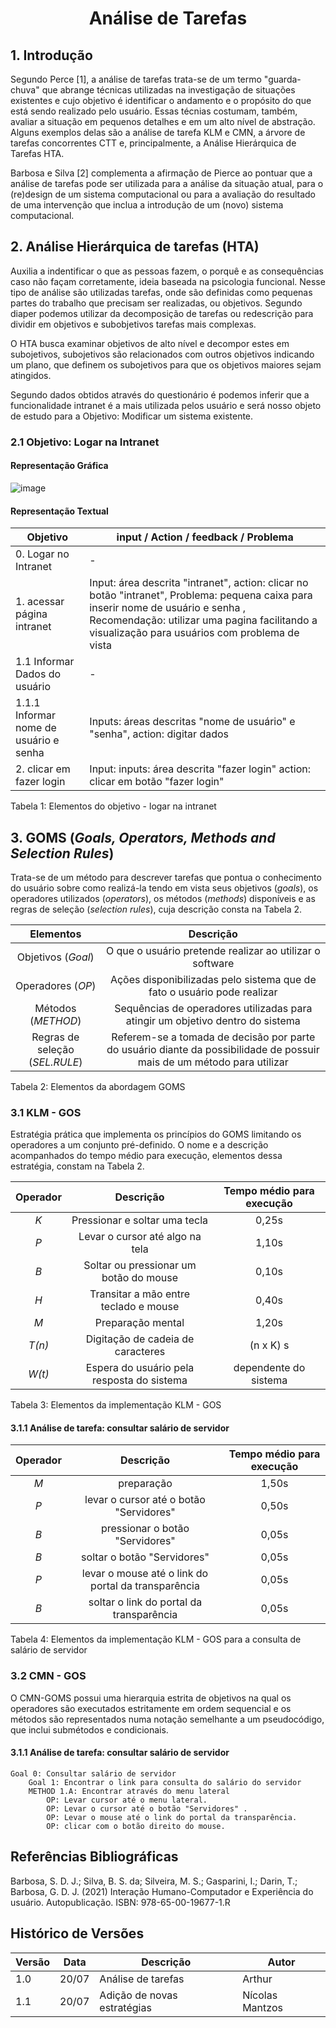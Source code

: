 # <center> Análise de Tarefas

## 1. Introdução

Segundo Perce [1], a análise de tarefas trata-se de um termo "guarda-chuva" que abrange técnicas utilizadas na investigação de situações existentes e cujo objetivo é
identificar o andamento e o propósito do que está sendo realizado pelo usuário. Essas técnias costumam, também,
avaliar a situação em pequenos detalhes e em um alto nível de abstração. Alguns exemplos delas são a análise de tarefa KLM e CMN, a árvore de
tarefas concorrentes CTT e, principalmente, a Análise Hierárquica de Tarefas HTA.

Barbosa e Silva [2] complementa a afirmação de Pierce ao pontuar que a análise
de tarefas pode ser utilizada para a análise da situação atual, para o (re)design
de um sistema computacional ou para a avaliação do resultado de uma intervenção que inclua a introdução de um (novo) sistema
computacional.

## 2. Análise Hierárquica de tarefas (HTA)

Auxilia a indentificar o que as pessoas fazem, o porquê e as consequências caso não façam corretamente, ideia baseada na psicologia funcional. Nesse tipo de análise são utilizadas tarefas, onde são definidas como pequenas partes do trabalho que precisam ser realizadas, ou objetivos. Segundo diaper podemos utilizar da decomposição de tarefas ou redescrição para dividir em objetivos e subobjetivos tarefas mais complexas.

O HTA busca examinar objetivos de alto nível e decompor estes em subojetivos, subojetivos são relacionados com outros objetivos indicando um plano, que definem os subojetivos para que os objetivos maiores sejam atingidos.

Segundo dados obtidos através do questionário é podemos inferir que a funcionalidade intranet é a mais utilizada pelos usuário e será nosso objeto de estudo para a
Objetivo: Modificar um sistema existente.

### 2.1 Objetivo: Logar na Intranet

#### Representação Gráfica

![image](https://user-images.githubusercontent.com/60429513/180089432-2413ef7c-8188-4e37-88b7-f13d0ef10c1e.png)

#### Representação Textual

| Objetivo                               | input / Action / feedback / Problema                                                                                                                                                                                                 |
| -------------------------------------- | ------------------------------------------------------------------------------------------------------------------------------------------------------------------------------------------------------------------------------------ |
| 0. Logar no Intranet                   | -                                                                                                                                                                                                                                    |
| 1. acessar página intranet             | Input: área descrita "intranet", action: clicar no botão "intranet", Problema: pequena caixa para inserir nome de usuário e senha , Recomendação: utilizar uma pagina facilitando a visualização para usuários com problema de vista |
| 1.1 Informar Dados do usuário          | -                                                                                                                                                                                                                                    |
| 1.1.1 Informar nome de usuário e senha | Inputs: áreas descritas "nome de usuário" e "senha", action: digitar dados                                                                                                                                                           |
| 2. clicar em fazer login               | Input: inputs: área descrita "fazer login" action: clicar em botão "fazer login"                                                                                                                                                     |

Tabela 1: Elementos do objetivo - logar na intranet

## 3. GOMS (<i>Goals, Operators, Methods and Selection Rules</i>)

Trata-se de um método para descrever tarefas que pontua o conhecimento do usuário
sobre como realizá-la tendo em vista seus objetivos (<i>goals</i>), os operadores utilizados (<i>operators</i>),
os métodos (<i>methods</i>) disponíveis e as regras de seleção (<i>selection rules</i>), cuja descrição consta na Tabela 2.

|              Elementos              |                                                       Descrição                                                        |
| :---------------------------------: | :--------------------------------------------------------------------------------------------------------------------: |
|       Objetivos (<i>Goal</i>)       |                                O que o usuário pretende realizar ao utilizar o software                                |
|       Operadores (<i>OP</i>)        |                        Ações disponibilizadas pelo sistema que de fato o usuário pode realizar                         |
|       Métodos (<i>METHOD</i>)       |                     Sequências de operadores utilizadas para atingir um objetivo dentro do sistema                     |
| Regras de seleção (<i>SEL.RULE</i>) | Referem-se a tomada de decisão por parte do usuário diante da possibilidade de possuir mais de um método para utilizar |

Tabela 2: Elementos da abordagem GOMS

### 3.1 KLM - GOS

Estratégia prática que implementa os princípios do GOMS limitando os operadores a um conjunto pré-definido. O nome e a descrição
acompanhados do tempo médio para execução, elementos dessa estratégia, constam na Tabela 2.

| Operador |                 Descrição                  | Tempo médio para execução |
| :------: | :----------------------------------------: | :-----------------------: |
|   _K_    |       Pressionar e soltar uma tecla        |           0,25s           |
|   _P_    |      Levar o cursor até algo na tela       |           1,10s           |
|   _B_    |   Soltar ou pressionar um botão do mouse   |           0,10s           |
|   _H_    |   Transitar a mão entre teclado e mouse    |           0,40s           |
|   _M_    |             Preparação mental              |           1,20s           |
|  _T(n)_  |     Digitação de cadeia de caracteres      |         (n x K) s         |
|  _W(t)_  | Espera do usuário pela resposta do sistema |   dependente do sistema   |

Tabela 3: Elementos da implementação KLM - GOS

#### 3.1.1 Análise de tarefa: consultar salário de servidor

| Operador |                      Descrição                      | Tempo médio para execução |
| :------: | :-------------------------------------------------: | :-----------------------: |
|   _M_    |                     preparação                      |           1,50s           |
|   _P_    |       levar o cursor até o botão "Servidores"       |           0,50s           |
|   _B_    |           pressionar o botão "Servidores"           |           0,05s           |
|   _B_    |             soltar o botão "Servidores"             |           0,05s           |
|   _P_    | levar o mouse até o link do portal da transparência |           0,05s           |
|   _B_    |      soltar o link do portal da transparência       |           0,05s           |

Tabela 4: Elementos da implementação KLM - GOS para a consulta de salário de servidor

### 3.2 CMN - GOS

O CMN-GOMS possui uma hierarquia estrita de objetivos na qual os operadores são executados
estritamente em ordem sequencial e os métodos são representados numa notação semelhante
a um pseudocódigo, que inclui submétodos e condicionais.

#### 3.1.1 Análise de tarefa: consultar salário de servidor

```
Goal 0: Consultar salário de servidor
    Goal 1: Encontrar o link para consulta do salário do servidor
    METHOD 1.A: Encontrar através do menu lateral
        OP: Levar cursor até o menu lateral.
        OP: Levar o cursor até o botão "Servidores" .
        OP: Levar o mouse até o link do portal da transparência.
        OP: clicar com o botão direito do mouse.
```

## Referências Bibliográficas

Barbosa, S. D. J.; Silva, B. S. da; Silveira, M. S.; Gasparini, I.; Darin, T.; Barbosa, G. D. J. (2021) Interação Humano-Computador e Experiência do usuário. Autopublicação. ISBN: 978-65-00-19677-1.R

## Histórico de Versões

| Versão | Data  | Descrição                   | Autor           |
| ------ | ----- | --------------------------- | --------------- |
| 1.0    | 20/07 | Análise de tarefas          | Arthur          |
| 1.1    | 20/07 | Adição de novas estratégias | Nícolas Mantzos |

